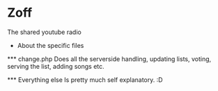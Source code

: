 Zoff
====

The shared youtube radio

* About the specific files

*** change.php
Does all the serverside handling, updating lists, voting, serving the list, adding songs etc.

*** Everything else
Is pretty much self explanatory. :D
